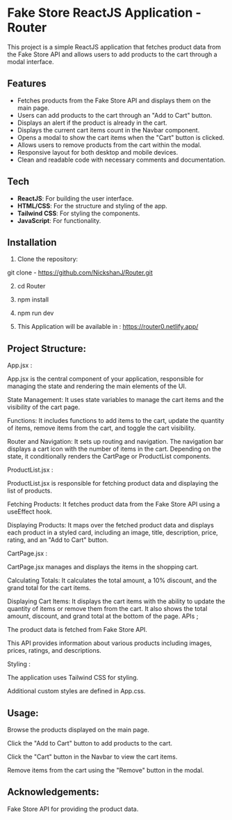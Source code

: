 # Fake Store ReactJS Application - Router

This project is a simple ReactJS application that fetches product data from the Fake Store API and allows users to add products to the cart through a modal interface.

## Features

- Fetches products from the Fake Store API and displays them on the main page.
- Users can add products to the cart through an "Add to Cart" button.
- Displays an alert if the product is already in the cart.
- Displays the current cart items count in the Navbar component.
- Opens a modal to show the cart items when the "Cart" button is clicked.
- Allows users to remove products from the cart within the modal.
- Responsive layout for both desktop and mobile devices.
- Clean and readable code with necessary comments and documentation.

## Tech

- **ReactJS**: For building the user interface.
- **HTML/CSS**: For the structure and styling of the app.
- **Tailwind CSS**: For styling the components.
- **JavaScript**: For functionality.

## Installation

1. Clone the repository:

git clone - https://github.com/NickshanJ/Router.git

2. cd Router

3. npm install

4. npm run dev

5. This Application will be available in : https://router0.netlify.app/


## Project Structure:

App.jsx :

App.jsx is the central component of your application, responsible for managing the state and rendering the main elements of the UI.

State Management: It uses state variables to manage the cart items and the visibility of the cart page.

Functions: It includes functions to add items to the cart, update the quantity of items, remove items from the cart, and toggle the cart visibility.

Router and Navigation: It sets up routing and navigation. The navigation bar displays a cart icon with the number of items in the cart. Depending on the state, it conditionally renders the CartPage or ProductList components.

ProductList.jsx :

ProductList.jsx is responsible for fetching product data and displaying the list of products.

Fetching Products: It fetches product data from the Fake Store API using a useEffect hook.

Displaying Products: It maps over the fetched product data and displays each product in a styled card, including an image, title, description, price, rating, and an "Add to Cart" button.

CartPage.jsx :

CartPage.jsx manages and displays the items in the shopping cart.

Calculating Totals: It calculates the total amount, a 10% discount, and the grand total for the cart items.

Displaying Cart Items: It displays the cart items with the ability to update the quantity of items or remove them from the cart. It also shows the total amount, discount, and grand total at the bottom of the page.
APIs ;

The product data is fetched from Fake Store API.

This API provides information about various products including images, prices, ratings, and descriptions.

Styling :

The application uses Tailwind CSS for styling.

Additional custom styles are defined in App.css.

## Usage:

Browse the products displayed on the main page.

Click the "Add to Cart" button to add products to the cart.

Click the "Cart" button in the Navbar to view the cart items.

Remove items from the cart using the "Remove" button in the modal.


## Acknowledgements:

Fake Store API for providing the product data.

